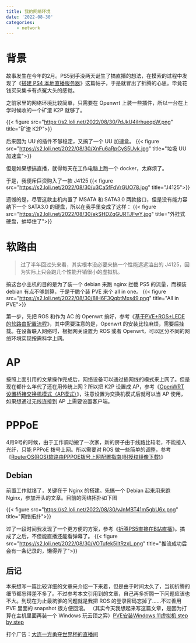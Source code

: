 ```yaml
---
title: 我的网络环境
date: '2022-08-30'
categories: 
    - network
---
```


# 背景
故事发生在今年的2月。PS5到手没两天诞生了搞直播的想法，在摸索的过程中发现了《[搭建 PS4 本地直播服务器](https://homulilly.com/post/play-ps4-live-stream-at-local.html)》这篇帖子，于是就冒出了折腾的心思。毕竟花钱买采集卡有点冤大头的感觉。

之前家里的网络环境比较简单，只需要在 Openwrt 上装一些插件，所以一台在上学时候收的一个矿渣 K2P 就够了。

{{< figure src="https://s2.loli.net/2022/08/30/7dJkU4iIrhueqpW.png" title="矿渣 K2P">}}


后来因为 UU 的插件不够稳定，又搞了一个 UU 加速盒。
{{< figure src="https://s2.loli.net/2022/08/30/XnFu6aRpCyS5Uvk.jpg" title="垃圾 UU 加速盒">}}

但是如果想搞直播，就得每天在工作电脑上跑一个 docker，太麻烦了。

于是，我便斥巨资购入了一款 J4125 
{{< figure src="https://s2.loli.net/2022/08/30/u3Ca5fFdVrGUO78.jpg" title="J4125">}}

遗憾的是，尽管这款主机内置了 MSATA 和 SATA3.0 两款接口，但是没有能力容纳下一个 SATA3.0 的硬盘，所以在我手里变成了这样：
{{< figure src="https://s2.loli.net/2022/08/30/ekSHDZqGURTJFwY.jpg" title="外挂式硬盘，蚌埠住了">}}

# 软路由
> 过了半年回过头来看，其实根本没必要来搞一个性能远远溢出的 J4125，因为实际上只会跑几个性能开销很小的虚拟机。

搞这台小主机的目的是为了装一个 debian 来跑 nginx 拦截 PS5 的流量，而裸装 debian 有点不够划算，于是干脆个装 PVE 来个 all in one。
{{< figure src="https://s2.loli.net/2022/08/30/8IH6F3QqbtMxs49.png" title="All in PVE">}}

第一步，先把 ROS 和作为 AC 的 Openwrt 搞好，参考《[基于PVE+ROS+LEDE的软路由配置流程](https://www.cnblogs.com/Pyrokine/p/14526662.html)》，其中需要注意的是，Openwrt 的安装比较麻烦，需要后挂载。在设备联入网络时，根据网关设置为 ROS 或者 Openwrt，可以区分不同的网络环境实现按需科学上网。

# AP
按照上面引用的文章操作完成后，网络设备可以通过插网线的模式来上网了。但是现在都什么年代了还在用传统上网？所以把 K2P 设置成 AP，参考《[OpenWRT 设置桥接交换机模式（AP模式）](https://www.wyr.me/post/676)》，注意设置为交换机模式后就可以当 AP 使用，如果想通过无线连接到 AP 上需要设置客户端。

# PPPoE
4月9号的时候，由于工作调动搬了一次家，新的房子由于线路比较老，不能接入光纤，只能 PPPoE 拨号上网。所以需要对 ROS 做一些简单的调整，参考《[RouterOS(ROS)软路由PPPOE拨号上网配置指南(附授权镜像下载)](https://zhuanlan.zhihu.com/p/194360234)》

## Debian
前置工作就绪了，关键在于 Nginx 的搭建。先搞一个 Debian 起来用来跑 Nginx，参加开头的文章。目前的网络拓扑如下图

{{< figure src="https://s2.loli.net/2022/08/30/vJnMBT41m5gbU6x.png" title="网络拓扑">}}

过了一段时间我发现了一个更方便的方案，参考《[折腾PS5直接在B站直播](https://www.chiphell.com/thread-2399569-1-1.html)》。搞成了之后，不但能直播还能看弹幕了。
{{< figure src="https://s2.loli.net/2022/08/30/VOTufek5iItRzxL.png" title="推流成功后会有一条记录的，懒得弄了">}}

## 后记
本来想写一篇比较详细的文章来介绍一下来着，但是由于时间太久了，当初折腾的细节都忘得差不多了。不过参考本文引用到的文章，自己再多折腾一下问题应该也不大。到现在为止最坑爹的问题就是我把 ROS 的登录密码忘掉了……不过善用 PVE 里面的 snapshot 很方便回滚。
（其实今天我想起来写这篇文章，是因为打算在主机里面再装一个 Windows 玩云顶之弈）[PVE安装Windows 11虚拟机 step by step](https://www.gordon2000.com/2021/10/pvewindows-11-step-by-step.html)

打个广告：[大连一方勇夺世界杯的直播间](http://live.bilibili.com/21205154)
